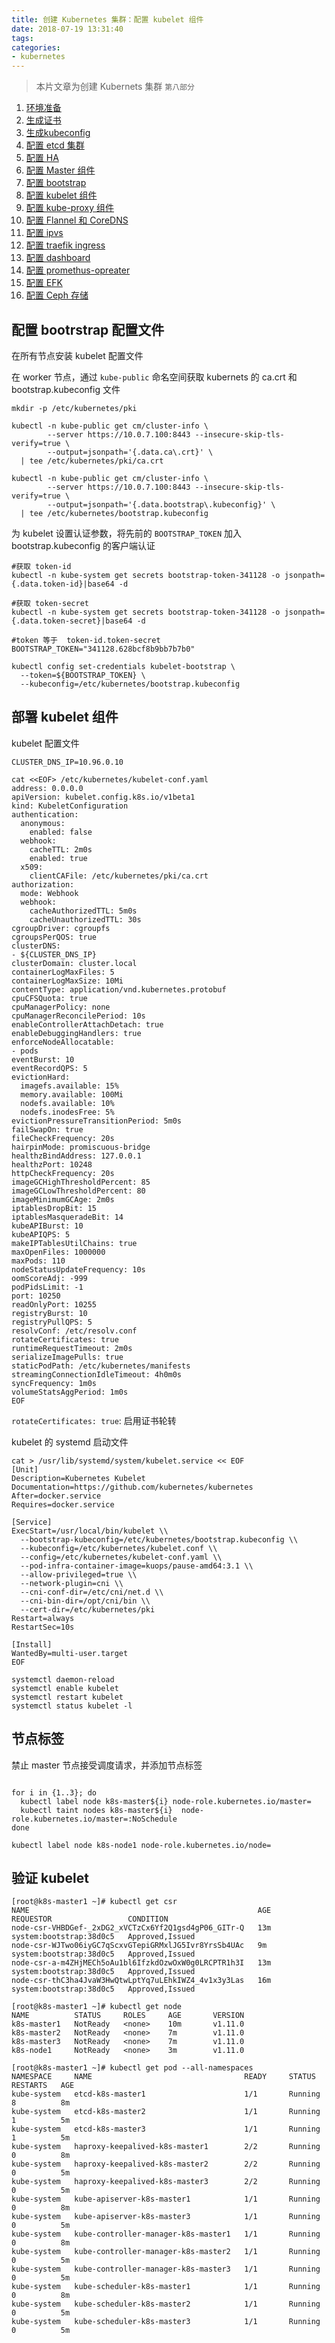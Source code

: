 ```yaml
---
title: 创建 Kubernetes 集群：配置 kubelet 组件
date: 2018-07-19 13:31:40
tags:
categories:
- kubernetes
---
```


> 本片文章为创建 Kubernets 集群 `第八部分`
1.  [环境准备](https://kuops.com/2018/07/19/deploy-kubernets-ha-01/)
2.  [生成证书](https://kuops.com/2018/07/19/deploy-kubernets-ha-02/)
3.  [生成kubeconfig](https://kuops.com/2018/07/19/deploy-kubernets-ha-03/)
4.  [配置 etcd 集群](https://kuops.com/2018/07/19/deploy-kubernets-ha-04/)
5.  [配置 HA](https://kuops.com/2018/07/19/deploy-kubernets-ha-05/)
6.  [配置 Master 组件](https://kuops.com/2018/07/19/deploy-kubernets-ha-06/)
7.  [配置 bootstrap](https://kuops.com/2018/07/19/deploy-kubernets-ha-07/)
8.  [配置 kubelet 组件](https://kuops.com/2018/07/19/deploy-kubernets-ha-08/)
9.  [配置 kube-proxy 组件](https://kuops.com/2018/07/19/deploy-kubernets-ha-09/)
10.  [配置 Flannel 和 CoreDNS](https://kuops.com/2018/07/19/deploy-kubernets-ha-10/)
11.  [配置 ipvs](https://kuops.com/2018/07/19/deploy-kubernets-ha-11/)
12.  [配置 traefik ingress](https://kuops.com/2018/07/19/deploy-kubernets-ha-12/)
13.  [配置 dashboard](https://kuops.com/2018/07/19/deploy-kubernets-ha-13/)
14.  [配置 promethus-opreater](https://kuops.com/2018/07/19/deploy-kubernets-ha-14/)
15.  [配置 EFK](https://kuops.com/2018/07/19/deploy-kubernets-ha-15/)
16.  [配置 Ceph 存储](https://kuops.com/2018/07/19/deploy-kubernets-ha-16/)

## 配置 bootrstrap 配置文件

在所有节点安装 kubelet 配置文件

在 worker 节点，通过 `kube-public` 命名空间获取 kubernets 的 ca.crt 和 bootstrap.kubeconfig 文件

```
mkdir -p /etc/kubernetes/pki

kubectl -n kube-public get cm/cluster-info \
        --server https://10.0.7.100:8443 --insecure-skip-tls-verify=true \
        --output=jsonpath='{.data.ca\.crt}' \
  | tee /etc/kubernetes/pki/ca.crt

kubectl -n kube-public get cm/cluster-info \
        --server https://10.0.7.100:8443 --insecure-skip-tls-verify=true \
        --output=jsonpath='{.data.bootstrap\.kubeconfig}' \
  | tee /etc/kubernetes/bootstrap.kubeconfig
```

为 kubelet 设置认证参数，将先前的 `BOOTSTRAP_TOKEN` 加入 bootstrap.kubeconfig 的客户端认证
```
#获取 token-id
kubectl -n kube-system get secrets bootstrap-token-341128 -o jsonpath={.data.token-id}|base64 -d

#获取 token-secret
kubectl -n kube-system get secrets bootstrap-token-341128 -o jsonpath={.data.token-secret}|base64 -d

#token 等于  token-id.token-secret
BOOTSTRAP_TOKEN="341128.628bcf8b9bb7b7b0"

kubectl config set-credentials kubelet-bootstrap \
  --token=${BOOTSTRAP_TOKEN} \
  --kubeconfig=/etc/kubernetes/bootstrap.kubeconfig
```

## 部署 kubelet 组件

kubelet 配置文件

```
CLUSTER_DNS_IP=10.96.0.10

cat <<EOF> /etc/kubernetes/kubelet-conf.yaml
address: 0.0.0.0
apiVersion: kubelet.config.k8s.io/v1beta1
kind: KubeletConfiguration
authentication:
  anonymous:
    enabled: false
  webhook:
    cacheTTL: 2m0s
    enabled: true
  x509:
    clientCAFile: /etc/kubernetes/pki/ca.crt
authorization:
  mode: Webhook
  webhook:
    cacheAuthorizedTTL: 5m0s
    cacheUnauthorizedTTL: 30s
cgroupDriver: cgroupfs
cgroupsPerQOS: true
clusterDNS:
- ${CLUSTER_DNS_IP}
clusterDomain: cluster.local
containerLogMaxFiles: 5
containerLogMaxSize: 10Mi
contentType: application/vnd.kubernetes.protobuf
cpuCFSQuota: true
cpuManagerPolicy: none
cpuManagerReconcilePeriod: 10s
enableControllerAttachDetach: true
enableDebuggingHandlers: true
enforceNodeAllocatable:
- pods
eventBurst: 10
eventRecordQPS: 5
evictionHard:
  imagefs.available: 15%
  memory.available: 100Mi
  nodefs.available: 10%
  nodefs.inodesFree: 5%
evictionPressureTransitionPeriod: 5m0s
failSwapOn: true
fileCheckFrequency: 20s
hairpinMode: promiscuous-bridge
healthzBindAddress: 127.0.0.1
healthzPort: 10248
httpCheckFrequency: 20s
imageGCHighThresholdPercent: 85
imageGCLowThresholdPercent: 80
imageMinimumGCAge: 2m0s
iptablesDropBit: 15
iptablesMasqueradeBit: 14
kubeAPIBurst: 10
kubeAPIQPS: 5
makeIPTablesUtilChains: true
maxOpenFiles: 1000000
maxPods: 110
nodeStatusUpdateFrequency: 10s
oomScoreAdj: -999
podPidsLimit: -1
port: 10250
readOnlyPort: 10255
registryBurst: 10
registryPullQPS: 5
resolvConf: /etc/resolv.conf
rotateCertificates: true
runtimeRequestTimeout: 2m0s
serializeImagePulls: true
staticPodPath: /etc/kubernetes/manifests
streamingConnectionIdleTimeout: 4h0m0s
syncFrequency: 1m0s
volumeStatsAggPeriod: 1m0s
EOF
```

`rotateCertificates: true`: 启用证书轮转


kubelet 的 systemd 启动文件

```
cat > /usr/lib/systemd/system/kubelet.service << EOF
[Unit]
Description=Kubernetes Kubelet
Documentation=https://github.com/kubernetes/kubernetes
After=docker.service
Requires=docker.service

[Service]
ExecStart=/usr/local/bin/kubelet \\
  --bootstrap-kubeconfig=/etc/kubernetes/bootstrap.kubeconfig \\
  --kubeconfig=/etc/kubernetes/kubelet.conf \\
  --config=/etc/kubernetes/kubelet-conf.yaml \\
  --pod-infra-container-image=kuops/pause-amd64:3.1 \\
  --allow-privileged=true \\
  --network-plugin=cni \\
  --cni-conf-dir=/etc/cni/net.d \\
  --cni-bin-dir=/opt/cni/bin \\
  --cert-dir=/etc/kubernetes/pki
Restart=always
RestartSec=10s

[Install]
WantedBy=multi-user.target
EOF

systemctl daemon-reload
systemctl enable kubelet
systemctl restart kubelet
systemctl status kubelet -l
```

## 节点标签

禁止 master 节点接受调度请求，并添加节点标签
```

for i in {1..3}; do
  kubectl label node k8s-master${i} node-role.kubernetes.io/master=
  kubectl taint nodes k8s-master${i}  node-role.kubernetes.io/master=:NoSchedule
done

kubectl label node k8s-node1 node-role.kubernetes.io/node=
```

## 验证 kubelet

```
[root@k8s-master1 ~]# kubectl get csr
NAME                                                   AGE       REQUESTOR                 CONDITION
node-csr-VHBDGef-_2xDG2_xVCTzCx6Yf2Q1gsd4gP06_GITr-Q   13m       system:bootstrap:38d0c5   Approved,Issued
node-csr-WJTwo06iyGC7qScxvGTepiGRMxlJG5Ivr8YrsSb4UAc   9m        system:bootstrap:38d0c5   Approved,Issued
node-csr-a-m4ZHjMECh5oAu1bl6IfzkdOzwOxW0g0LRCPTR1h3I   13m       system:bootstrap:38d0c5   Approved,Issued
node-csr-thC3ha4JvaW3HwQtwLptYq7uLEhkIWZ4_4v1x3y3Las   16m       system:bootstrap:38d0c5   Approved,Issued

[root@k8s-master1 ~]# kubectl get node
NAME          STATUS     ROLES     AGE       VERSION
k8s-master1   NotReady   <none>    10m       v1.11.0
k8s-master2   NotReady   <none>    7m        v1.11.0
k8s-master3   NotReady   <none>    7m        v1.11.0
k8s-node1     NotReady   <none>    3m        v1.11.0

[root@k8s-master1 ~]# kubectl get pod --all-namespaces 
NAMESPACE     NAME                                  READY     STATUS    RESTARTS   AGE
kube-system   etcd-k8s-master1                      1/1       Running   8          8m
kube-system   etcd-k8s-master2                      1/1       Running   1          5m
kube-system   etcd-k8s-master3                      1/1       Running   1          5m
kube-system   haproxy-keepalived-k8s-master1        2/2       Running   0          8m
kube-system   haproxy-keepalived-k8s-master2        2/2       Running   0          5m
kube-system   haproxy-keepalived-k8s-master3        2/2       Running   0          5m
kube-system   kube-apiserver-k8s-master1            1/1       Running   0          8m
kube-system   kube-apiserver-k8s-master3            1/1       Running   0          5m
kube-system   kube-controller-manager-k8s-master1   1/1       Running   0          8m
kube-system   kube-controller-manager-k8s-master2   1/1       Running   0          5m
kube-system   kube-controller-manager-k8s-master3   1/1       Running   0          5m
kube-system   kube-scheduler-k8s-master1            1/1       Running   0          8m
kube-system   kube-scheduler-k8s-master2            1/1       Running   0          5m
kube-system   kube-scheduler-k8s-master3            1/1       Running   0          5m
```
